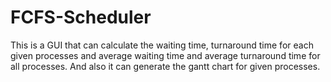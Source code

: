 # FCFS-Scheduler
This is a GUI that can calculate the waiting time, turnaround time for each given processes and average waiting time and average turnaround time for all processes. And also it can generate the gantt chart for given processes.
